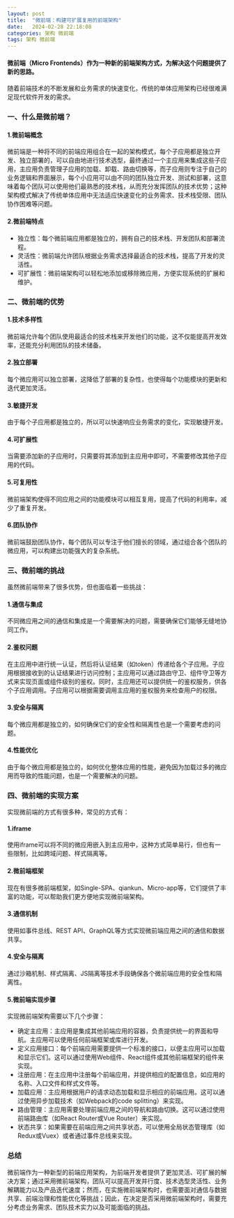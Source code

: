 ```yaml
---
layout: post
title:  "微前端：构建可扩展复用的前端架构"
date:   2024-02-28 22:18:08
categories: 架构 微前端
tags: 架构 微前端
---
```

#### 微前端（Micro Frontends）作为一种新的前端架构方式，为解决这个问题提供了新的思路。

随着前端技术的不断发展和业务需求的快速变化，传统的单体应用架构已经很难满足现代软件开发的需求。


### 一、什么是微前端？

#### 1.微前端概念

微前端是一种将不同的前端应用组合在一起的架构模式，每个子应用都是独立开发、独立部署的，可以自由地进行技术选型，最终通过一个主应用来集成这些子应用，主应用负责管理子应用的加载、卸载、路由切换等，而子应用则专注于自己的业务逻辑和界面展示，每个小应用可以由不同的团队独立开发、测试和部署，这意味着每个团队可以使用他们最熟悉的技术栈，从而充分发挥团队的技术优势；这种架构模式解决了传统单体应用中无法适应快速变化的业务需求、技术栈受限、团队协作困难等问题。


#### 2.微前端特点

- 独立性：每个微前端应用都是独立的，拥有自己的技术栈、开发团队和部署流程。
- 灵活性：微前端允许团队根据业务需求选择最适合的技术栈，提高了开发的灵活性。
- 可扩展性：微前端架构可以轻松地添加或移除微应用，方便实现系统的扩展和维护。


### 二、微前端的优势

#### 1.技术多样性

微前端允许每个团队使用最适合的技术栈来开发他们的功能，这不仅能提高开发效率，还能充分利用团队的技术储备。

#### 2.独立部署

每个微应用可以独立部署，这降低了部署的复杂性，也使得每个功能模块的更新和迭代更加灵活。

#### 3.敏捷开发

由于每个子应用都是独立的，所以可以快速响应业务需求的变化，实现敏捷开发。

#### 4.可扩展性

当需要添加新的子应用时，只需要将其添加到主应用中即可，不需要修改其他子应用的代码。

#### 5.可复用性

微前端架构使得不同应用之间的功能模块可以相互复用，提高了代码的利用率，减少了重复开发。

#### 6.团队协作

微前端鼓励团队协作，每个团队可以专注于他们擅长的领域，通过组合各个团队的微应用，可以构建出功能强大的复杂系统。


### 三、微前端的挑战

虽然微前端带来了很多优势，但也面临着一些挑战：

#### 1.通信与集成

不同微应用之间的通信和集成是一个需要解决的问题，需要确保它们能够无缝地协同工作。

#### 2.鉴权问题

在主应用中进行统一认证，然后将认证结果（如token）传递给各个子应用。子应用根据接收到的认证结果进行访问控制；主应用可以通过路由守卫、组件守卫等方式来实现页面或组件级别的鉴权。同时，主应用还可以提供统一的鉴权服务，供各个子应用调用。子应用可以根据需要调用主应用的鉴权服务来检查用户的权限。

#### 3.安全与隔离

每个微应用都是独立的，如何确保它们的安全性和隔离性也是一个需要考虑的问题。

#### 4.性能优化

由于每个微应用都是独立的，如何优化整体应用的性能，避免因为加载过多的微应用而导致的性能问题，也是一个需要解决的问题。


### 四、微前端的实现方案

实现微前端的方式有很多种，常见的方式有：

#### 1.iframe

使用iframe可以将不同的微应用嵌入到主应用中，这种方式简单易行，但也有一些限制，比如跨域问题、样式隔离等。

#### 2.微前端框架

现在有很多微前端框架，如Single-SPA、qiankun、Micro-app等，它们提供了丰富的功能，可以帮助我们更方便地实现微前端架构。

#### 3.通信机制

使用如事件总线、REST API、GraphQL等方式实现微前端应用之间的通信和数据共享。

#### 4.安全与隔离

通过沙箱机制、样式隔离、JS隔离等技术手段确保各个微前端应用的安全性和隔离性。

#### 5.微前端实现步骤

实现微前端架构需要以下几个步骤：

- 确定主应用：主应用是集成其他前端应用的容器，负责提供统一的界面和导航。主应用可以使用任何前端框架或库进行开发。
- 定义应用接口：每个前端应用需要提供一个标准的接口，以便主应用可以加载和显示它们。这可以通过使用Web组件、React组件或其他前端框架的组件来实现。
- 注册应用：在主应用中注册每个前端应用，并提供相应的配置信息，如应用的名称、入口文件和样式文件等。
- 加载应用：主应用根据用户的请求动态加载和显示相应的前端应用。这可以通过使用异步加载技术（如Webpack的code splitting）来实现。
- 路由管理：主应用需要处理前端应用之间的导航和路由切换。这可以通过使用前端路由库（如React Router或Vue Router）来实现。
- 状态共享：如果需要在前端应用之间共享状态，可以使用全局状态管理库（如Redux或Vuex）或者通过事件总线来实现。

### 总结

微前端作为一种新型的前端应用架构，为前端开发者提供了更加灵活、可扩展的解决方案；通过采用微前端架构，团队可以提高开发并行度、技术选型灵活性、业务解耦能力以及产品迭代速度；然而，在实施微前端架构时，也需要面对通信与数据共享、前端治理和性能优化等挑战；因此，在决定是否采用微前端架构时，需要充分考虑业务需求、团队技术实力以及可能面临的挑战。
